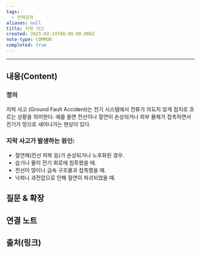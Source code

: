 ```yaml
---
tags:
  - 전력공학
aliases: null
title: 지락 사고
created: 2025-02-24T00:00:00.000Z
note-type: COMMON
completed: true
---
```


---

## 내용(Content)

### 정의

지락 사고 (Ground Fault Accident)는 전기 시스템에서 전류가 의도치 않게 접지로 흐르는 상황을 의미한다. 예를 들면 전선이나 절연이 손상되거나 외부 물체가 접촉하면서 전기가 땅으로 새어나가는 현상이 있다. 

### 지락 사고가 발생하는 원인:


- 절연체(전선 피복 등)가 손상되거나 노후화된 경우.
- 습기나 물이 전기 회로에 침투했을 때.
- 전선이 땅이나 금속 구조물과 접촉했을 때.
- 낙뢰나 과전압으로 인해 절연이 파괴되었을 때.

## 질문 & 확장


## 연결 노트

## 출처(링크)





